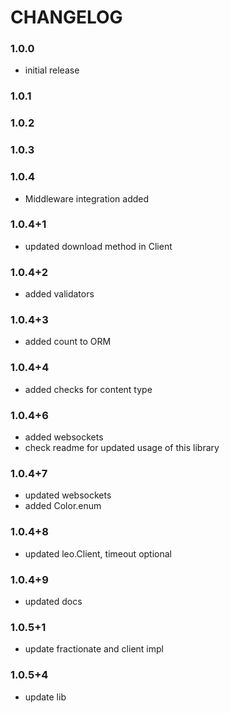 # CHANGELOG

### 1.0.0
- initial release

### 1.0.1

### 1.0.2

### 1.0.3

### 1.0.4
- Middleware integration added

### 1.0.4+1
- updated download method in Client

### 1.0.4+2
- added validators

### 1.0.4+3
- added count to ORM

### 1.0.4+4
- added checks for content type
### 1.0.4+6
- added websockets
- check readme for updated usage of this library

### 1.0.4+7
- updated websockets
- added Color.enum

### 1.0.4+8
- updated leo.Client, timeout optional

### 1.0.4+9
- updated docs	
### 1.0.5+1
- update fractionate and client impl
### 1.0.5+4
- update lib